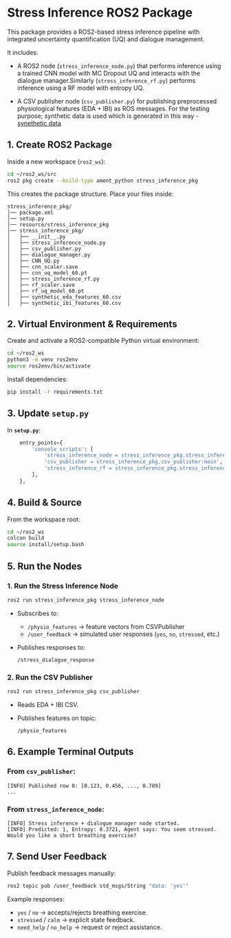 # Stress Inference ROS2 Package

This package provides a ROS2-based stress inference pipeline with integrated uncertainty quantification (UQ) and dialogue management.

It includes:

- A ROS2 node (`stress_inference_node.py`) that performs inference using a trained CNN model with MC Dropout UQ and interacts with the dialogue manager.Similarly (`stress_inference_rf.py`) performs inference
  using a RF model with entropy UQ.

- A CSV publisher node (`csv_publisher.py`) for publishing preprocessed physiological features (EDA + IBI) as ROS messages. For the testing purpose; synthetic data is used which is generated in this way -
  [synethetic data]()

## 1. Create ROS2 Package

Inside a new workspace (`ros2_ws`):

```bash
cd ~/ros2_ws/src
ros2 pkg create --build-type ament_python stress_inference_pkg
```

This creates the package structure. Place your files inside:

```
stress_inference_pkg/
│── package.xml
│── setup.py
│── resource/stress_inference_pkg
│── stress_inference_pkg/
│   ├── __init__.py
│   ├── stress_inference_node.py
│   ├── csv_publisher.py
│   ├── dialogue_manager.py
│   ├── CNN_UQ.py
│   ├── cnn_scaler.save
│   ├── cnn_uq_model_60.pt
│   ├── stress_inference_rf.py
│   ├── rf_scaler.save
│   ├── rf_uq_model_60.pt
│   ├── synthetic_eda_features_60.csv
│   ├── synthetic_ibi_features_60.csv
```

## 2. Virtual Environment & Requirements

Create and activate a ROS2-compatible Python virtual environment:

```bash
cd ~/ros2_ws
python3 -m venv ros2env
source ros2env/bin/activate
```

Install dependencies:

```bash
pip install -r requirements.txt
```

## 3. Update `setup.py`

In **`setup.py`**:

```python
    entry_points={
        'console_scripts': [
            'stress_inference_node = stress_inference_pkg.stress_inference_node:main',
            'csv_publisher = stress_inference_pkg.csv_publisher:main',
            'stress_inference_rf = stress_inference_pkg.stress_inference_rf:main',
        ],
    },
```


## 4. Build & Source

From the workspace root:

```bash
cd ~/ros2_ws
colcon build
source install/setup.bash
```

## 5. Run the Nodes

### 1. Run the Stress Inference Node

```bash
ros2 run stress_inference_pkg stress_inference_node
```

* Subscribes to:

  * `/physio_features` → feature vectors from CSVPublisher
  * `/user_feedback` → simulated user responses (`yes`, `no`, `stressed`, etc.)
* Publishes responses to:

  ```
  /stress_dialogue_response
  ```
### 2. Run the CSV Publisher 
```bash
ros2 run stress_inference_pkg csv_publisher
```

* Reads EDA + IBI CSV.
* Publishes features on topic:

  ```
  /physio_features
  ```

## 6. Example Terminal Outputs

### From `csv_publisher`:

```
[INFO] Published row 0: [0.123, 0.456, ..., 0.789]
...
```

### From `stress_inference_node`:

```
[INFO] Stress inference + dialogue manager node started.
[INFO] Predicted: 1, Entropy: 0.3721, Agent says: You seem stressed. Would you like a short breathing exercise?
```


## 7. Send User Feedback

 Publish feedback messages manually:

```bash
ros2 topic pub /user_feedback std_msgs/String "data: 'yes'"
```

Example responses:

* `yes` / `no` → accepts/rejects breathing exercise.
* `stressed` / `calm` → explicit state feedback.
* `need_help` / `no_help` → request or reject assistance.

